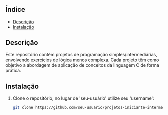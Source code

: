 # 
## Índice
- [Descrição](#descrição)
- [Instalação](#instalação)

## Descrição
Este repositório contém projetos de programação simples/intermediárias, envolvendo exercícios de lógica menos complexa. Cada projeto têm como objetivo a abordagem de aplicação de conceitos da linguagem C de forma prática.

## Instalação
1. Clone o repositório, no lugar de 'seu-usuário' utilize seu 'username':
   ```sh
   git clone https://github.com/seu-usuario/projetos-iniciante-intermediario-C.git
